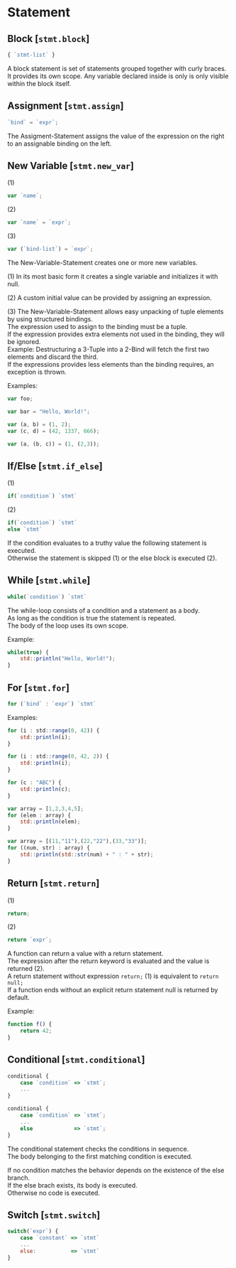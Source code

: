 # Statement



## Block [`stmt.block`]

```js
{ `stmt-list` }
```

A block statement is set of statements grouped together with curly braces.  
It provides its own scope. Any variable declared inside is only is only visible within the block itself.



## Assignment [`stmt.assign`]

```js
`bind` = `expr`;
```

The Assigment-Statement assigns the value of the expression on the right to an assignable binding on the left. 



## New Variable [`stmt.new_var`]

(1)

```js
var `name`;
```

(2)

```js
var `name` = `expr`;
```

(3)

```js
var (`bind-list`) = `expr`;
```

The New-Variable-Statement creates one or more new variables.  

(1) In its most basic form it creates a single variable and initializes it with null.  

(2) A custom initial value can be provided by assigning an expression.  

(3) The New-Variable-Statement allows easy unpacking of tuple elements by using structured bindings.  
The expression used to assign to the binding must be a tuple.  
If the expression provides extra elements not used in the binding, they will be ignored.  
Example: Destructuring a 3-Tuple into a 2-Bind will fetch the first two elements and discard the third.  
If the expressions provides less elements than the binding requires, an exception is thrown.  

Examples:

```js
var foo;
```

```js
var bar = "Hello, World!"; 
```

```js
var (a, b) = (1, 2); 
var (c, d) = (42, 1337, 666); 
```

```js
var (a, (b, c)) = (1, (2,3)); 
```



## If/Else [`stmt.if_else`]

(1)

```js
if(`condition`) `stmt`
```

(2)

```js
if(`condition`) `stmt`
else `stmt`
```

If the condition evaluates to a truthy value the following statement is executed.  
Otherwise the statement is skipped (1) or the else block is executed (2).




## While [`stmt.while`]

```js
while(`condition`) `stmt`
```

The while-loop consists of a condition and a statement as a body.  
As long as the condition is true the statement is repeated.  
The body of the loop uses its own scope.

Example:
```js
while(true) {
	std::println("Hello, World!");
}
```



## For [`stmt.for`]

```js
for (`bind` : `expr`) `stmt`
```

Examples:

```js
for (i : std::range(0, 42)) {
	std::println(i);
}
```
```js
for (i : std::range(0, 42, 2)) {
	std::println(i);
}
```

```js
for (c : "ABC") {
	std::println(c);
}
```

```js
var array = [1,2,3,4,5];
for (elem : array) {
	std::println(elem);
}
```

```js
var array = [(11,"11"),(22,"22"),(33,"33")];
for ((num, str) : array) {
	std::println(std::str(num) + " : " + str);
}
```


## Return [`stmt.return`]

(1)

```js
return;
```
(2)

```js
return `expr`;
```

A function can return a value with a return statement.  
The expression after the return keyword is evaluated and the value is returned (2).  
A return statement without expression `return;` (1) is equivalent to `return null;`  
If a function ends without an explicit return statement null is returned by default.

Example:

```js
function f() {
    return 42;
}
```



## Conditional [`stmt.conditional`]

```js
conditional {
    case `condition` => `stmt`;
    ...
}
```

```js
conditional {
    case `condition` => `stmt`;
    ...
    else             => `stmt`;
}
```

The conditional statement checks the conditions in sequence.  
The body belonging to the first matching condition is executed.  

If no condition matches the behavior depends on the existence of the else branch.  
If the else brach exists, its body is executed.  
Otherwise no code is executed.  



## Switch [`stmt.switch`]

```js
switch(`expr`) {
	case `constant` => `stmt`
	...
	else:           => `stmt`
}
```